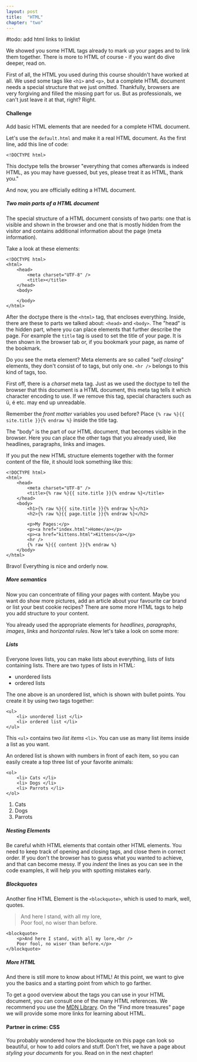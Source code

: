 ```yaml
---
layout: post
title:  "HTML"
chapter: "two"
---
```




#todo:  add html links to linklist


We showed you some HTML tags already to mark up your pages and to link them together. There is more to HTML of course - if you want do dive deeper, read on.

First of all, the HTML you used during this course shouldn't have worked at all. We used some tags like `<h1>` and `<p>`, but a complete HTML document needs a special structure that we just omitted. Thankfully, browsers are very forgiving and filled the missing part for us. But as professionals, we can't just leave it at that, right? Right.

#### Challenge
Add basic HTML elements that are needed for a complete HTML document.



Let's use the `default.html` and make it a real HTML document.
As the first line, add this line of code:

	<!DOCTYPE html>

This doctype tells the browser "everything that comes afterwards is indeed HTML, as you may have guessed, but yes, please treat it as HTML, thank you."

And now, you are officially editing a HTML document.


##### Two main parts of a HTML document

The special structure of a HTML document consists of two parts: one that is visible and shown in the browser and one that is mostly hidden from the visitor and contains additional information about the page (meta information).

Take a look at these elements:

	<!DOCTYPE html>
	<html>
		<head>
			<meta charset="UTF-8" />
			<title></title>
		</head>
		<body>

		</body>
	</html>

After the doctype there is the `<html>` tag, that encloses everything. Inside, there are these to parts we talked about: `<head>` and `<body>`. The "head" is the hidden part, where you can place elements that further describe the page. For example the `title` tag is used to set the title of your page. It is then shown in the browser tab or, if you bookmark your page, as name of the bookmark. 

Do you see the meta element? Meta elements are so called *"self closing"* elements, they don't consist of to tags, but only one. `<hr />` belongs to this kind of tags, too.

First off, there is a *charset* meta tag. Just as we used the doctype to tell the browser that this document is a HTML document, this meta tag tells it which character encoding to use. If we remove this tag, special characters such as ü, é etc. may end up unreadable.

Remember the *front matter* variables you used before? Place `{% raw %}{{ site.title }}{% endraw %}` inside the title tag.

The "body" is the part of our HTML document, that becomes visible in the browser. Here you can place the other tags that you already used, like headlines, paragraphs, links and images.

If you put the new HTML structure elements together with the former content of the file, it should look something like this:

	<!DOCTYPE html>
	<html>
		<head>
		 	<meta charset="UTF-8" />
			<title>{% raw %}{{ site.title }}{% endraw %}</title>
		</head>
		<body>
			<h1>{% raw %}{{ site.title }}{% endraw %}</h1>
			<h2>{% raw %}{{ page.title }}{% endraw %}</h2>

			<p>My Pages:</p>
			<p><a href="index.html">Home</a></p>
			<p><a href="kittens.html">Kittens</a></p>
			<hr />
			{% raw %}{{ content }}{% endraw %}
		</body>
	</html>

Bravo! Everything is nice and orderly now.


##### More semantics

Now you can concentrate of filling your pages with content. Maybe you want do show more pictures, add an article about your favourite car brand or list your best cookie recipes? There are some more HTML tags to help you add structure to your content.

You already used the appropriate elements for *headlines*, *paragraphs*, *images*, *links* and *horizontal rules*. Now let's take a look on some more:


##### Lists

Everyone loves lists, you can make lists about everything, lists of lists containing lists. There are two types of lists in HTML:

- unordered lists 
- ordered lists

The one above is an unordered list, which is shown with bullet points. You create it by using two tags together:

	<ul>
		<li> unordered list </li>
		<li> ordered list </li>
	</ul>

This `<ul>` contains two *list items* `<li>`. You can use as many list items inside a list as you want.

An ordered list is shown with numbers in front of each item, so you can easily create a top three list of your favorite animals:

	<ol>
		<li> Cats </li>
		<li> Dogs </li>
		<li> Parrots </li>
	</ol>

1. Cats
1. Dogs
1. Parrots

##### Nesting Elements
Be careful whith HTML elements that contain other HTML elements. You need to keep track of opening and closing tags, and close them in correct order. If you don't the browser has to guess what you wanted to achieve, and that can become messy. If you *indent* the lines as you can see in the code examples, it will help you with spotting mistakes early.


##### Blockquotes

Another fine HTML Element is the `<blockquote>`, which is used to mark, well, quotes.

> And here I stand, with all my lore,<br />
> Poor fool, no wiser than before.

	<blockquote>
		<p>And here I stand, with all my lore,<br />
		Poor fool, no wiser than before.</p>
	</blockquote>


##### More HTML 
And there is still more to know about HTML! At this point, we want to give you the basics and a starting point from which to go farther.

To get a good overview about the tags you can use in your HTML document, you can consult one of the many HTML references. We recommend you use the [MDN Library](https://developer.mozilla.org/en-US/docs/Web/HTML/Element). On the "Find more treasures" page we will provide some more links for learning about HTML.

#### Partner in crime: CSS

You probably wondered how the blockquote on this page can look so beautiful, or how to add colors and stuff. Don't fret, we have a page about *styling your documents* for you. Read on in the next chapter!


